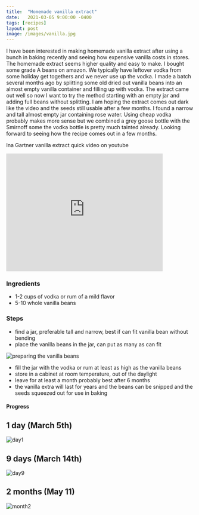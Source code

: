```yaml
---
title:  "Homemade vanilla extract"
date:   2021-03-05 9:00:00 -0400
tags: [recipes]
layout: post
image: /images/vanilla.jpg
---
```


I have been interested in making homemade vanilla extract after using a bunch in baking recently and seeing
how expensive vanilla costs in stores.  The homemade extract seems higher quality and easy to make.  I bought
some grade A beans on amazon.  We typically have leftover vodka from some holiday get togethers and we never
use up the vodka.  I made a batch several months ago by splitting some old dried out vanilla beans into an almost
empty vanilla container and filling up with vodka.  The extract came out well so now I want to try the method starting
with an empty jar and adding full beans without splitting.  I am hoping the extract comes out dark like the video
and the seeds still usable after a few months.  I found a narrow and tall almost empty jar containing rose water.  Using
cheap vodka probably makes more sense but we combined a grey goose bottle with the Smirnoff some the vodka bottle
is pretty much tainted already. Looking forward to seeing how the recipe comes out in a few months.

Ina Gartner vanilla extract quick video on youtube
<iframe width="420" height="315" src="https://www.youtube.com/embed/DcCm11Pp9rs" frameborder="0" allowfullscreen></iframe>

### Ingredients
* 1-2 cups of vodka or rum of a mild flavor
* 5-10 whole vanilla beans

### Steps
* find a jar, preferable tall and narrow, best if can fit vanilla bean without bending
* place the vanilla beans in the jar, can put as many as can fit

![preparing the vanilla beans](/images/vanilla1.jpg)

* fill the jar with the vodka or rum at least as high as the vanilla beans
* store in a cabinet at room temperature, out of the daylight
* leave for at least a month probably best after 6 months
* the vanilla extra will last for years and the beans can be snipped and the seeds squeezed out for use in baking

#### Progress
## 1 day (March 5th)

![day1](/images/vanilla.jpg)

## 9 days (March 14th)

![day9](/images/vanilla2.jpg)

## 2 months (May 11)

![month2](/images/vanilla3.jpg)

